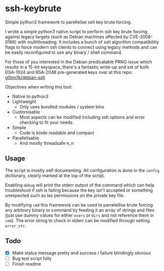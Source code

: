 # ssh-keybrute
Simple python3 framework to parellelise ssh key brute forcing.

I wrote a simple python3 native script to perform ssh key brute forcing against legacy targets (such as Debian machines affected by CVE-2008-0166) with multithreading. It includes a bunch of ssh algorithm compatibilitiy flags to force modern ssh clients to connect using legacy methods and can be easily reconfigured to use any binary / shell command.

For those of you interested in the Debian predicatable PRNG issue which results in a 15-bit keyspace, there's a fantastic write-up and set of both DSA-1024 and RSA-2048 pre-generated keys over at this repo: [g0tmi1k/debian-ssh](https://github.com/g0tmi1k/debian-ssh)

Objectives when writing this tool:
* Native to python3
* Lightweight
  * Only uses bundled modules / system bins
* Customisable
  * Most aspects can be modified including ssh options and error checking to fit your needs
* Simple
  * Code is *kinda* readable and compact
* Parallelisable
  * And mostly threadsafe n_n

## Usage
The script is mostly self documenting. All configuration is done in the `config` dictionary, clearly marked at the top of the script.

Enabling `debug` will print the stderr output of the command which can help troubleshoot if ssh is failing because the key isn't accepted or something unexpected such as lax permissions on the private key file.

By modifying `cmd` this framework can be used to parrelellise brute forcing any arbitrary binary or command by feeding it an array of strings and files (just use dummy values for either `users` or `dirs` and not reference them in `cmd`). The error string to check in stderr can be modified through setting `error_str`.

## Todo
- [x] Make status message pretty and success / failure blindingly obvious
- [ ] Bug test script fully
- [ ] Finish readme
